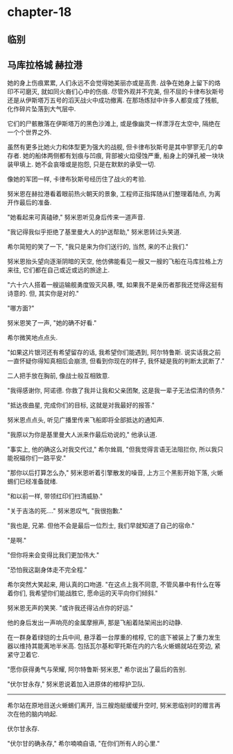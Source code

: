 # chapter-18

## 临别

## 马库拉格城  赫拉港

她的身上伤痕累累, 人们永远不会觉得她美丽亦或是高贵. 战争在她身上留下的烙印不可磨灭, 就如同火裔们心中的伤痕. 尽管外观并不完美, 但不屈的卡律布狄斯号还是从伊斯塔万五号的滔天战火中成功撤离. 在那场炼狱中许多人都变成了残骸, 化作碎片坠落到大气层中.

它们的尸骸散落在伊斯塔万的黑色沙滩上, 或是像幽灵一样漂浮在太空中, 隔绝在一个个世界之外.

虽然有更多比她火力和体型更为强大的战舰, 但卡律布狄斯号是其中寥寥无几的幸存者. 她的船体两侧都有划痕与凹痕, 背部被火焰侵蚀严重, 船身上的弹孔被一块块装甲填上. 她不会哀嚎或是抱怨, 只是在默默的承受一切.

像她的军团一样, 卡律布狄斯号经历住了战火的考验.

努米恩在赫拉港看着眼前热火朝天的景象, 工程师正指挥随从们整理着陆点, 为离开作最后的准备.

"她看起来可真磕碜," 努米恩听见身后传来一道声音.

"我记得我似乎拒绝了基里曼大人的护送帮助," 努米恩转过头笑道.

希尔简短的笑了一下, "我只是来为你们送行的, 当然, 来的不止我们."

努米恩抬头望向逐渐阴暗的天空, 他仿佛能看见一艘又一艘的飞船在马库拉格上方来往, 它们都在自己或近或远的旅途上.

"六十六人搭着一艘运输舰勇度毁灭风暴, 嘿, 如果我不是亲历者那我还觉得这挺有诗意的. 但, 其实你是对的."

"哪方面?"

努米恩笑了一声, "她的确不好看."

希尔微笑地点点头.

"如果这片银河还有希望留存的话, 我希望你们能遇到, 阿尔特鲁斯. 说实话我之前一直怀疑你得知真相后会崩溃, 但看到你现在的样子, 我怀疑是我的判断太武断了."

二人把手放在胸前, 像战士般互相致意.

"我得感谢你, 阿诺德. 你救了我并让我和父亲团聚, 这是我一辈子无法偿清的债务."

"抵达夜曲星, 完成你们的目标, 这就是对我最好的报答."

努米恩点点头, 听见广播里传来飞船即将全部抵达的通知声.

"我原以为你是基里曼大人派来作最后劝说的," 他承认道.

"事实上, 他的确这么对我交代过," 希尔耸肩, "但我觉得言语无法阻拦你, 所以我只能祝福你们一路平安."

"那你以后打算怎么办," 努米恩听着引擎散发的噪音, 上方三个黑影开始下落, 火蜥蜴们已经准备就绪.

"和以前一样, 带领红印们扫清威胁."

"关于吉洛的死...." 努米恩叹气, "我很抱歉."

"我也是, 兄弟. 但他不会是最后一位烈士, 我们早就知道了自己的宿命."

"是啊."

"但你将来会变得比我们更加伟大."

"恐怕我这副身体走不完全程."

希尔突然大笑起来, 用认真的口吻道. "在这点上我不同意, 不管风暴中有什么在等着你们, 我希望你们能战胜它, 愿命运的天平向你们倾斜."

努米恩无声的笑笑. "或许我还得沾点你的好运."

他的身后发出一声响亮的金属摩擦声, 那是飞船着陆架闹出的动静.

在一群身着绿铠的士兵中间, 悬浮着一台厚重的棺椁, 它的底下被装上了重力发生器以维持其能离地半米高. 包括瓦尔基和宰托斯在内的六名火蜥蜴就站在旁边, 紧紧守卫着它.

"愿你获得勇气与荣耀, 阿尔特鲁斯·努米恩," 希尔说出了最后的告别.

"伏尔甘永存," 努米恩说着加入进原体的棺椁护卫队.

--------

希尔站在原地目送火蜥蜴们离开, 当三艘炮艇缓缓升空时, 努米恩临别时的赠言再次在他的脑内响起.

伏尔甘永存.

"伏尔甘的确永存," 希尔喃喃自语, "在你们所有人的心里."
